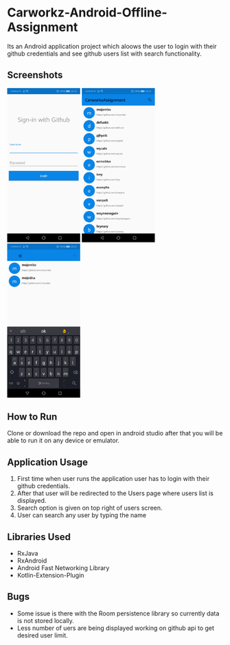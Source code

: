 # Carworkz-Android-Offline-Assignment
Its an Android application project which aloows the user to login with their github credentials and see github users list with search functionality.

## Screenshots
<img src="login.jpg" width="170" > <img src="users.jpg" width="170" > <img src="search.jpg" width="170" > 

## How to Run
Clone or download the repo and open in android studio after that you will be able to run it on any device or emulator.

## Application Usage

<ol>
  <li>First time when user runs the application user has to login with their github credentials.</li>
  <li>After that user will be redirected to the Users page where users list is displayed. </li>
  <li>Search option is given on top right of users screen.</li>
  <li>User can search any user by typing the name</li>
</ol>

## Libraries Used
<ul>
  <li>RxJava</li>
  <li>RxAndroid</li>
  <li>Android Fast Networking Library</li>
  <li>Kotlin-Extension-Plugin</li>
</ul>

## Bugs
<ul>
  <li>Some issue is there with the Room persistence library so currently data is not stored locally.</li>
   <li>Less number of uers are being displayed working on github api to get desired user limit.</li>
<ul>
